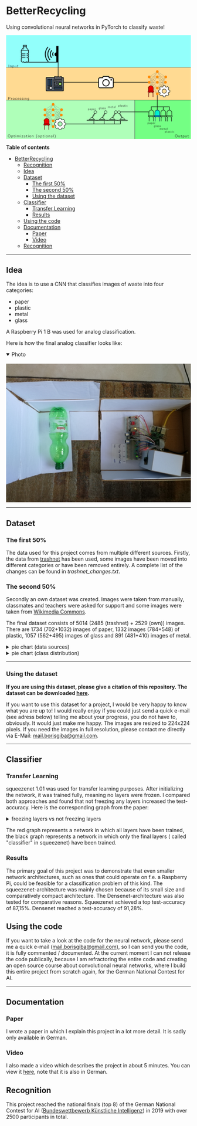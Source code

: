 # BetterRecycling

Using convolutional neural networks in PyTorch to classify waste!

<a href="url"><img src="images/RaspberryPimit Sensor-eng.png" align="center"></a>

**Table of contents**
- [BetterRecycling](#betterrecycling)
  - [Recognition](#ullirecognitionliul)
  - [Idea](#idea)
  - [Dataset](#dataset)
    - [The first 50%](#the-first-50)
    - [The second 50%](#the-second-50)
    - [Using the dataset](#using-the-dataset)
  - [Classifier](#classifier)
    - [Transfer Learning](#transfer-learning)
    - [Results](#results)
  - [Using the code](#using-the-code)
  - [Documentation](#documentation)
    - [Paper](#paper)
    - [Video](#video)
  - [Recognition](#recognition)
---

## Idea
The idea is to use a CNN that classifies images of waste into four categories:
- paper
- plastic
- metal
- glass

A Raspberry Pi 1 B was used for analog classification.

Here is how the final analog classifier looks like:
<details open>
<summary>Photo</summary>
<br>
<a href="url"><img src="images/BildRaspiPlastikErgebnis.jpg" align="center"></a>
</details>

---
## Dataset

### The first 50%
The data used for this project comes from multiple different sources.
Firstly, the data from [trashnet](https://github.com/garythung/trashnet) has been used,
some images have been moved into different categories or have been removed entirely.
A complete list of the changes can be found in *trashnet_changes.txt*.


### The second 50%
Secondly an own dataset was created. Images were taken from manually, classmates and
teachers were asked for support and some images were taken from [Wikimedia Commons](https://commons.wikimedia.org).


The final dataset consists of 5014 (2485 (trashnet) + 2529 (own)) images.
There are 1734 (702+1032) images of paper, 1332 images (784+548) of plastic, 1057 (562+495) images of glass and 891 (481+410) images of metal.
<details closed>
<summary>pie chart (data sources)</summary>
<br>
<a href="url"><img src="images/pie_chart1.png" align="center"></a>
</details>
<details closed>
<summary>pie chart (class distribution)</summary>
<br>
<a href="url"><img src="images/pie_chart2.png" align="center"></a>
</details>

---

### Using the dataset
**If you are using this dataset, please give a citation of this repository. The dataset can be downloaded [here](https://drive.google.com/drive/folders/1muLfvDgIZnTAHo0ACKxSCyhIpUIjbLV8?usp=sharing).** <br/>

If you want to use this dataset for a project, I would be very happy to know what you are up to!
I would really enjoy if you could just send a quick e-mail (see adress below) telling me about your progress,
you do not have to, obviously. It would just make me happy.
The images are resized to 224x224 pixels. If you need the images in full resolution,
please contact me directly via E-Mail: mail.borisgiba@gmail.com.

---
## Classifier

### Transfer Learning
squeezenet 1.01 was used for transfer learning purposes. After initializing the network, it was trained fully, meaning no layers were frozen.
I compared both approaches and found that not freezing any layers increased the
test-accuracy. Here is the corresponding graph from the paper:
<details closed>
<summary>freezing layers vs not freezing layers</summary>
<br>
<a href="url"><img src="images/feature_extraction.png" align="center"></a>
</details>

The red graph represents a network in which all layers have been trained, the black graph represents a network in which only the final layers ( called "classifier" in squeezenet) have been trained.

### Results
The primary goal of this project was to demonstrate that even smaller network architectures,
such as ones that could operate on f.e. a Raspberry Pi, could be feasible for
a classification problem of this kind.
The squeezenet-architecture was mainly chosen because of its small size and
comparatively compact architecture. The Densenet-architecture was also tested
for comparative reasons.
Squeezenet achieved a top test-accuracy of 87,15%.
Densenet reached a test-accuracy of 91,28%.

## Using the code
If you want to take a look at the code for the neural network,
please send me a quick e-mail (mail.borisgiba@gmail.com), so I can send you the code,
it is fully commented / documented.
At the current moment I can not release the code publically, because I am refractoring the entire code and creating an open source course about convolutional neural networks, where I build this entire project from scratch again, for the German National Contest for AI.

---

## Documentation
### Paper
I wrote a paper in which I explain this project in a lot more detail.
It is sadly only available in German.

### Video
I also made a video which describes the project in about 5 minutes. You can view it [here](https://www.youtube.com/watch?v=-_cfWPFxKO0), note that it is also in German.


## Recognition
This project reached the national finals (top 8) of the German National Contest for AI
([Bundeswettbewerb Künstliche Intelligenz](https://bw-ki.de)) in 2019 with over 2500 participants in total.
